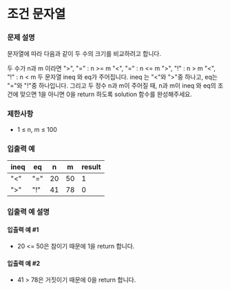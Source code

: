 # 조건 문자열
### 문제 설명
문자열에 따라 다음과 같이 두 수의 크기를 비교하려고 합니다.

두 수가 n과 m 이라면
">", "=" : n >= m
"<", "=" : n <= m
">", "!" : n > m
"<", "!" : n < m
두 문자열 ineq 와 eq가 주어집니다. ineq 는 "<"와 ">"중 하나고, eq는 "="와 "!"중 하나입니다. 그리고 두 정수 n과 m이 주어질 때, n과 m이 ineq 와 eq의 조건에 맞으면 1을 아니면 0을 return 하도록 solution 함수를 완성해주세요.

### 제한사항
- 1 ≤ n, m ≤ 100
### 입출력 예

| ineq | eq  | n  | m  | result |
|------|-----|----|----|--------|
| "<"  | "=" | 20 | 50 | 1      |
| ">"  | "!" | 41 | 78 | 0      |

### 입출력 예 설명
#### 입출력 예 #1
- 20 <= 50은 참이기 때문에 1을 return 합니다.
#### 입출력 예 #2
- 41 > 78은 거짓이기 때문에 0을 return 합니다.
